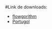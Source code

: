 #Link de downloads:

 - [flowgorithm](http://www.flowgorithm.org/download/)
 - [Portugol](http://lite.acad.univali.br/portugol/)
